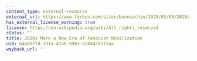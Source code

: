 ```yaml
---
content_type: external-resource
external_url: https://www.forbes.com/sites/bonniechiu/2020/03/08/2020s-mark-a-new-wave-of-feminist-mobilization/?sh=396c4826485e
has_external_license_warning: true
license: https://en.wikipedia.org/wiki/All_rights_reserved
status: ''
title: 2020s Mark a New Era of Feminist Mobilization
uid: 64a0077d-331a-47a8-9983-5c844c8771aa
wayback_url: ''
---
```

